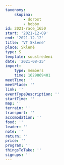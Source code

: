 ```yaml
---
taxonomy:
    skupina:
        - dorost
        - hobby
id: 2021-race_1650
start: '2021-12-09'
end: '2021-12-12'
title: 'VT Sklené'
place: Sklené
type: S
template: soustredeni
date: '2021-08-25'
import:
    type: members
    time: 1629869401
meetTime: ''
meetPlace: ''
link: ''
eventTypeDescription: ''
startTime: ''
map: ''
terrain: ''
transport: ''
accomodation: ''
food: ''
leader: ''
note: ''
return: ''
price: ''
program: ''
thingsToTake: ''
signups: ''
---
```


